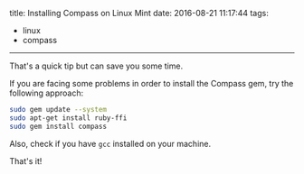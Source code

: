 title: Installing Compass on Linux Mint
date: 2016-08-21 11:17:44
tags:
  - linux
  - compass
---

That's a quick tip but can save you some time.

If you are facing some problems in order to install the Compass gem, try the following approach:

<!-- more -->

```sh
sudo gem update --system
sudo apt-get install ruby-ffi
sudo gem install compass
```

Also, check if you have `gcc` installed on your machine.

That's it!
